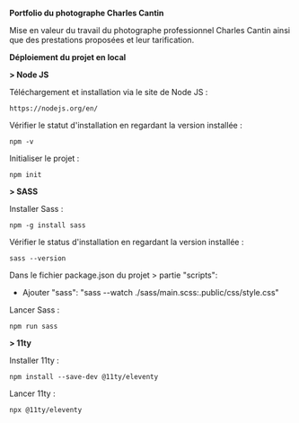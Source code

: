 **Portfolio du photographe Charles Cantin**

Mise en valeur du travail du photographe professionnel Charles Cantin ainsi que des prestations proposées et leur tarification.

**Déploiement du projet en local**

**> Node JS**

Téléchargement et installation via le site de Node JS :
```
https://nodejs.org/en/
```

Vérifier le statut d'installation en regardant la version installée :
```
npm -v
```

Initialiser le projet :
```
npm init
```

**> SASS**

Installer Sass :
```
npm -g install sass
```

Vérifier le status d'installation en regardant la version installée :
```
sass --version
```

Dans le fichier package.json du projet > partie "scripts":

- Ajouter "sass": "sass --watch ./sass/main.scss:.public/css/style.css"

Lancer Sass :
```
npm run sass
```

**> 11ty**

Installer 11ty :
```
npm install --save-dev @11ty/eleventy
```

Lancer 11ty :
```
npx @11ty/eleventy
```


